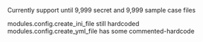 Currently support until 9,999 secret and 9,999 sample case files

modules.config.create_ini_file still hardcoded
modules.config.create_yml_file has some commented-hardcode
